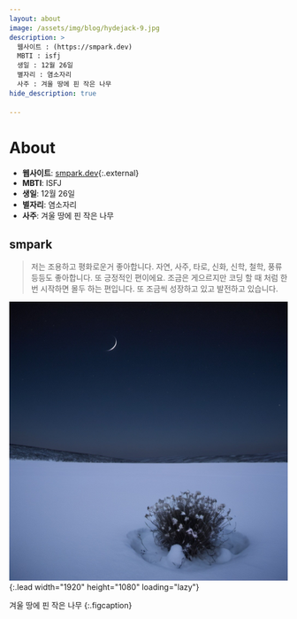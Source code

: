 ```yaml
---
layout: about
image: /assets/img/blog/hydejack-9.jpg
description: >
  웹사이트 : (https://smpark.dev)
  MBTI : isfj
  생일 : 12월 26일
  별자리 : 염소자리
  사주 : 겨울 땅에 핀 작은 나무
hide_description: true

---
```


# About

<!--author-->
- **웹사이트**: [smpark.dev](https://smpark.dev){:.external}
- **MBTI**: ISFJ
- **생일**: 12월 26일
- **별자리**: 염소자리
- **사주**: 겨울 땅에 핀 작은 나무

## smpark
> 저는 조용하고 평화로운거 좋아합니다. 자연, 사주, 타로, 신화, 신학, 철학, 풍류 등등도 좋아합니다. 또 긍정적인 편이에요. 조금은 게으르지만 코딩 할 때 처럼 한번 시작하면 몰두 하는 편입니다. 또 조금씩 성장하고 있고 발전하고 있습니다. 

![Screenshot](assets/img/sidebar-bg.jpg){:.lead width="1920" height="1080" loading="lazy"}

겨울 땅에 핀 작은 나무
{:.figcaption}


